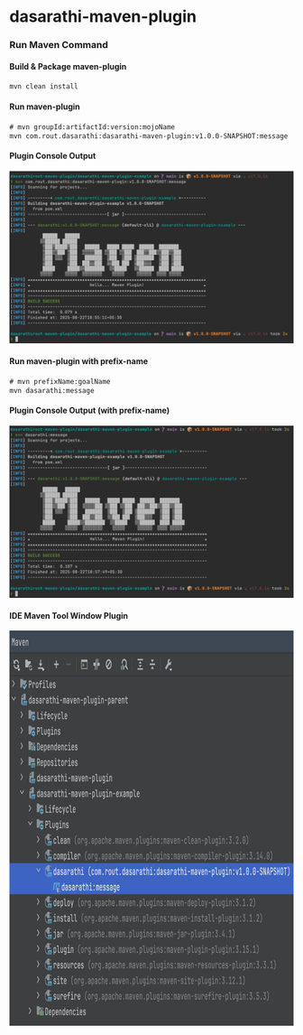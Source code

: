 # dasarathi-maven-plugin

### Run Maven Command

####  Build & Package maven-plugin

``` 
mvn clean install
```

#### Run maven-plugin

``` 
# mvn groupId:artifactId:version:mojoName
mvn com.rout.dasarathi:dasarathi-maven-plugin:v1.0.0-SNAPSHOT:message
```
#### Plugin Console Output
<img src="./docs/img/image-cli-output.png" alt="Plugin Run Console Output">


#### Run maven-plugin with prefix-name
``` 
# mvn prefixName:goalName
mvn dasarathi:message
```
#### Plugin Console Output (with prefix-name)
<img src="./docs/img/image-cli-output-prefix.png" alt="Plugin Run Console Output Prefix">


#### IDE Maven Tool Window Plugin
<img src="./docs/img/image-ide-maven-tool-window-plugin.png" alt="IDE Maven Tool Window Plugin" width="900" height="700">
